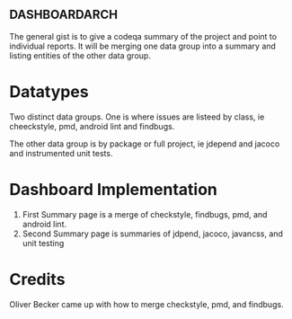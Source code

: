 DASHBOARDARCH
---

The general gist is to give a codeqa summary of the project and point to
individual reports. It will be merging one data group into a summary and
listing entities of the other data group.

# Datatypes

Two distinct data groups. One is where issues are listeed by class, ie cheeckstyle,
pmd, android lint and findbugs.

The other data group is by package or full project, ie jdepend and jacoco and instrumented
unit tests.

# Dashboard Implementation

1. First Summary page is a merge of checkstyle, findbugs, pmd, and android lint.
2. Second Summary page is summaries of jdpend, jacoco, javancss, and unit testing



# Credits

Oliver Becker came up with how to merge checkstyle, pmd, and findbugs.



